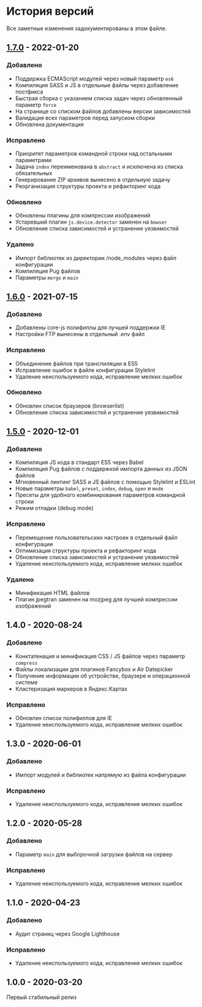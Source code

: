 # История версий

Все заметные изменения задокументированы в этом файле.

[1.7.0]: https://github.com/digikid/gulp-project/releases/tag/1.7.0

## [1.7.0] - 2022-01-20

### Добавлено
- Поддержка ECMAScript модулей через новый параметр `es6`
- Компиляция SASS и JS в отдельные файлы через добавление постфикса
- Быстрая сборка с указанием списка задач через обновленный параметр `force`
- На странице со списком файлов добавлены версии зависимостей
- Валидация всех параметров перед запуском сборки
- Обновлена документация

### Исправлено
- Приоритет параметров командной строки над остальными параметрами
- Задача `index` переименована в `abstract` и исключена из списка обязательных
- Генерирование ZIP архивов вынесено в отдельную задачу
- Реорганизация структуры проекта и рефакторинг кода

### Обновлено
- Обновлены плагины для компрессии изображений
- Устаревший плагин `js.device.detector` заменен на `bowser`
- Обновление списка зависимостей и устранение уязвимостей

### Удалено
- Импорт библиотек из директории /node_modules через файл конфигурации
- Компиляция Pug файлов
- Параметры `merge` и `main`

[1.6.0]: https://github.com/digikid/gulp-project/releases/tag/1.6.0

## [1.6.0] - 2021-07-15

### Добавлено
- Добавлены core-js полифиллы для лучшей поддержки IE
- Настройки FTP вынесены в отдельный .env файл

### Исправлено
- Объединение файлов при транспиляции в ES5
- Исправление ошибок в файле конфигурации Stylelint
- Удаление неиспользуемого кода, исправление мелких ошибок

### Обновлено
- Обновлен список браузеров (browserlist)
- Обновление списка зависимостей и устранение уязвимостей

[1.5.0]: https://github.com/digikid/gulp-project/releases/tag/1.5.0

## [1.5.0] - 2020-12-01

### Добавлено
- Компиляция JS кода в стандарт ES5 через Babel
- Компиляция Pug файлов c поддержкой импорта данных из JSON файлов
- Мгновенный линтинг SASS и JS файлов с помощью Stylelint и ESLint
- Новые параметры `babel`, `preset`, `index`, `debug`, `open` и `mode`
- Пресеты для удобного комбинирования параметров командной строки
- Режим отладки (debug mode)

### Исправлено
- Перемещение пользовательских настроек в отдельный файл конфигурации
- Оптимизация структуры проекта и рефакторинг кода
- Обновление списка зависимостей и устранение уязвимостей
- Удаление неиспользуемого кода, исправление мелких ошибок

### Удалено
- Минификация HTML файлов
- Плагин jpegtran заменен на mozjpeg для лучшей компрессии изображений

## 1.4.0 - 2020-08-24

### Добавлено
- Конктатенация и минификация CSS / JS файлов через параметр `compress`
- Файлы локализации для плагинов Fancybox и Air Datepicker
- Получение информации об устройстве, браузере и операционной системе
- Кластеризация маркеров в Яндекс.Картах

### Исправлено
- Обновлен список полифиллов для IE
- Удаление неиспользуемого кода, исправление мелких ошибок

## 1.3.0 - 2020-06-01

### Добавлено
- Импорт модулей и библиотек напрямую из файла конфигурации

### Исправлено
- Удаление неиспользуемого кода, исправление мелких ошибок

## 1.2.0 - 2020-05-28

### Добавлено
- Параметр `main` для выборочной загрузки файлов на сервер

### Исправлено
- Удаление неиспользуемого кода, исправление мелких ошибок

## 1.1.0 - 2020-04-23

### Добавлено
- Аудит страниц через Google Lighthouse

### Исправлено
- Удаление неиспользуемого кода, исправление мелких ошибок

## 1.0.0 - 2020-03-20
Первый стабильный релиз
